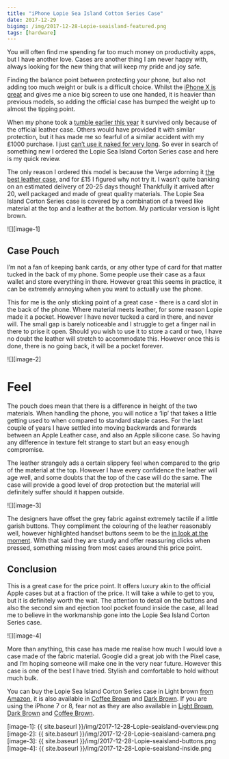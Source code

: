 ```yaml
---
title: "iPhone Lopie Sea Island Cotton Series Case"
date: 2017-12-29
bigimg: /img/2017-12-28-Lopie-seaisland-featured.png
tags: [hardware]
---
```

You will often find me spending far too much money on productivity apps, but I have another love. Cases are another thing I am never happy with, always looking for the new thing that will keep my pride and joy safe. 

Finding the balance point between protecting your phone, but also not adding too much weight or bulk is a difficult choice. Whilst the [iPhone X is great][1] and gives me a nice big screen to use one handed, it is heavier than previous models, so adding the official case has bumped the weight up to almost the tipping point. 

When my phone took a [tumble earlier this year][2] it survived only because of the official leather case. Others would have provided it with similar protection, but it has made me so fearful of a similar accident with my £1000 purchase. I just [can’t use it naked for very long][3]. So ever in search of something new I ordered the Lopie Sea Island Corton Series case and here is my quick review. 

The only reason I ordered this model is because the Verge adorning it [the best leather case][4], and for £15 I figured why not try it. I wasn’t quite banking on an estimated delivery of 20-25 days though! Thankfully it arrived after 20, well packaged and made of great quality materials. The Lopie Sea Island Corton Series case is covered by a combination of a tweed like material at the top and a leather at the bottom. My particular version is light brown.

![][image-1]

## Case Pouch
I’m not a fan of keeping bank cards, or any other type of card for that matter tucked in the back of my phone. Some people use their case as a faux wallet and store everything in there. However great this seems in practice, it can be extremely  annoying when you want to actually use the phone.

This for me is the only sticking point of a great case - there is a card slot in the back of the phone. Where material meets leather, for some reason Lopie made it a pocket. However I have never tucked a card in there, and never will. The small gap is barely noticeable and I struggle to get a finger nail in there to prise it open. Should you wish to use it to store a card or two, I have no doubt the leather will stretch to accommodate this. However once this is done, there is no going back, it will be a pocket forever. 

![][image-2]

# Feel
The pouch does mean that there is a difference in height of the two materials. When handling the phone, you will notice a ‘lip’ that takes a little getting used to when compared to standard staple cases. For the last couple of years I have settled into moving backwards and forwards between an Apple Leather case, and also an Apple silicone case. So having any difference in texture felt strange to start but an easy enough compromise.

The leather strangely ads a certain slippery feel when compared to the grip of the material at the top. However I have every confidence the leather will age well, and some doubts that the top of the case will do the same. The case will provide a good level of drop protection but the material will definitely suffer should it happen outside. 

![][image-3]

The designers have offset the grey fabric against extremely tactile if a little garish buttons. They compliment the colouring of the leather reasonably well, however highlighted handset buttons seem to be the [in look at the moment][5]. With that said they are sturdy and offer reassuring clicks when pressed, something missing from most cases around this price point. 

## Conclusion
This is a great case for the price point. It offers luxury akin to the official Apple cases but at a fraction of the price. It will take a while to get to you, but it is definitely worth the wait. The attention to detail on the buttons and also the second sim and ejection tool pocket found inside the case, all lead me to believe in the workmanship gone into the Lopie Sea Island Corton Series case. 

![][image-4]

More than anything, this case has made me realise how much I would love a case made of the fabric material. Google did a great job with the Pixel case, and I’m hoping someone will make one in the very near future. However this case is one of the best I have tried. Stylish and comfortable to hold without much bulk. 

You can buy the Lopie Sea Island Corton Series case in Light brown [from Amazon][6], it is also available in [Coffee Brown][7] and [Dark Brown][8]. If you are using the iPhone 7 or 8, fear not as they are also available in [Light Brown][9], [Dark Brown][10] and [Coffee Brown][11].

[1]:	https://www.gr36.com/post/2017-11-08-iphonex-impressions/
[2]:	https://www.gr36.com/post/2017-08-20-careful-with-my-phone/
[3]:	https://www.gr36.com/post/2017-11-04-few-hours-naked/
[4]:	https://www.theverge.com/2017/12/7/16744278/apple-iphone-x-leather-case
[5]:	https://techcrunch.com/2017/10/17/lets-talk-about-that-pixel-2-contrast-color-button-though/
[6]:	https://www.amazon.co.uk/gp/product/B075D8LT12/ref=as_li_tl?ie=UTF8&camp=1634&creative=6738&creativeASIN=B075D8LT12&linkCode=as2&tag=gr36-21&linkId=0f1e5d08361281d9e08c2252c5fa7a17
[7]:	https://www.amazon.co.uk/gp/product/B075D8R8CX/ref=as_li_qf_sp_asin_il_tl?ie=UTF8&tag=gr36-21&camp=1634&creative=6738&linkCode=as2&creativeASIN=B075D8R8CX&linkId=e7faa700b036d67814c768bdc8097b50
[8]:	https://www.amazon.co.uk/gp/product/B075DCHGLF/ref=as_li_qf_sp_asin_il_tl?ie=UTF8&tag=gr36-21&camp=1634&creative=6738&linkCode=as2&creativeASIN=B075DCHGLF&linkId=3a7b46dec0660dbc69dba02ce1435226
[9]:	https://www.amazon.co.uk/gp/product/B075CWD4CM/ref=as_li_qf_sp_asin_il_tl?ie=UTF8&tag=gr36-21&camp=1634&creative=6738&linkCode=as2&creativeASIN=B075CWD4CM&linkId=604f036b5d51cfed00d6de36bc178788
[10]:	https://www.amazon.co.uk/gp/product/B075D1QG64/ref=as_li_qf_sp_asin_il_tl?ie=UTF8&tag=gr36-21&camp=1634&creative=6738&linkCode=as2&creativeASIN=B075D1QG64&linkId=da2edccdaa9df0f3ee97531b3f181978
[11]:	https://www.amazon.co.uk/gp/product/B075D86G7M/ref=as_li_qf_sp_asin_il_tl?ie=UTF8&tag=gr36-21&camp=1634&creative=6738&linkCode=as2&creativeASIN=B075D86G7M&linkId=e92722ab449b2972acfae3ed65bb3257

[image-1]:	{{ site.baseurl }}/img/2017-12-28-Lopie-seaisland-overview.png
[image-2]:	{{ site.baseurl }}/img/2017-12-28-Lopie-seaisland-camera.png
[image-3]:	{{ site.baseurl }}/img/2017-12-28-Lopie-seaisland-buttons.png
[image-4]:	{{ site.baseurl }}/img/2017-12-28-Lopie-seaisland-inside.png